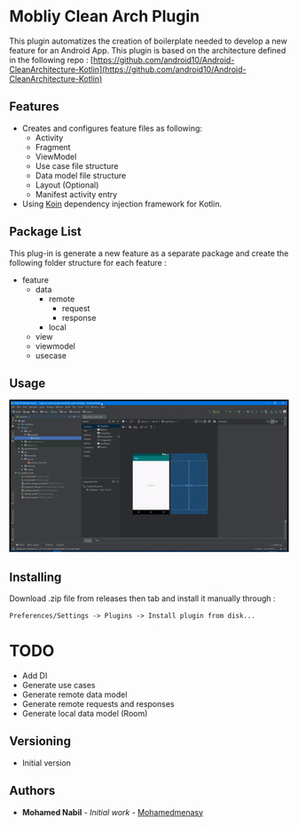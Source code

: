 # Mobliy Clean Arch Plugin

This plugin automatizes the creation of boilerplate needed to develop a new feature for an Android App. This plugin is based on the architecture defined in the following repo :
[https://github.com/android10/Android-CleanArchitecture-Kotlin](https://github.com/android10/Android-CleanArchitecture-Kotlin)

## Features

- Creates and configures feature files as following:
    - Activity
    - Fragment
    - ViewModel
    - Use case file structure
    - Data model file structure
    - Layout (Optional)
    - Manifest activity entry
- Using [Koin](https://insert-koin.io/) dependency injection framework for Kotlin.

## Package List
This plug-in is generate a new feature as a separate package and create the following folder structure for each feature :
-   feature
	-   data
		-   remote
			-   request
			-   response
		-   local
	-   view
	-   viewmodel
	-   usecase

## Usage

![Screencast](./art/usage.gif)

## Installing

Download .zip file from releases then tab and install it manually through :

```
Preferences/Settings -> Plugins -> Install plugin from disk...
```

# TODO

* Add DI
* Generate use cases
* Generate remote data model
* Generate remote requests and responses
* Generate local data model (Room)

## Versioning

* Initial version

## Authors

* **Mohamed Nabil** - *Initial work* - [Mohamedmenasy](https://github.com/mohamedmenasyh)
